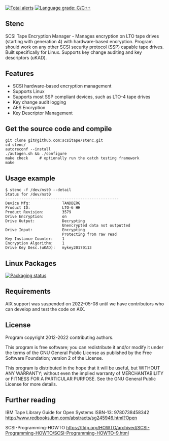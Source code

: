 [![Total alerts](https://img.shields.io/lgtm/alerts/g/scsitape/stenc.svg?logo=lgtm&logoWidth=18)](https://lgtm.com/projects/g/scsitape/stenc/alerts/)
[![Language grade: C/C++](https://img.shields.io/lgtm/grade/cpp/g/scsitape/stenc.svg?logo=lgtm&logoWidth=18)](https://lgtm.com/projects/g/scsitape/stenc/context:cpp)

Stenc
-----

SCSI Tape Encryption Manager - Manages encryption on LTO tape drives (starting with generation 4) with hardware-based encryption. 
Program should work on any other SCSI security protocol (SSP) capable tape drives. Built specifically for Linux. 
Supports key change auditing and key descriptors (uKAD). 

Features
--------

* SCSI hardware-based encryption management
* Supports Linux 
* Supports most SSP compliant devices, such as LTO-4 tape drives
* Key change audit logging
* AES Encryption
* Key Descriptor Management

Get the source code and compile
-------------------------------

```
git clone git@github.com:scsitape/stenc.git
cd stenc/
autoreconf --install
./autogen.sh && ./configure  
make check     # optionally run the catch testing framework
make
```

Usage example
-------------


```
$ stenc -f /dev/nst0 --detail
Status for /dev/nst0
--------------------------------------------------
Device Mfg:              TANDBERG
Product ID:              LTO-6 HH        
Product Revision:        3579
Drive Encryption:        on
Drive Output:            Decrypting
                         Unencrypted data not outputted
Drive Input:             Encrypting
                         Protecting from raw read
Key Instance Counter:    1
Encryption Algorithm:    1
Drive Key Desc.(uKAD):   mykey20170113
```


Linux Packages
--------------
[![Packaging status](https://repology.org/badge/vertical-allrepos/stenc.svg)](https://repology.org/metapackage/stenc)


Requirements
------------
AIX support was suspended on 2022-05-08 until we have contributors who can develop and test the code on AIX.


License
-------
Program copyright 2012-2022 contributing authors.

This program is free software; you can redistribute it and/or modify
it under the terms of the GNU General Public License as published by
the Free Software Foundation; version 2 of the License.

This program is distributed in the hope that it will be useful,
but WITHOUT ANY WARRANTY; without even the implied warranty of
MERCHANTABILITY or FITNESS FOR A PARTICULAR PURPOSE.  See the
GNU General Public License for more details.

Further reading
---------------

IBM Tape Library Guide for Open Systems
ISBN-13: 9780738458342
http://www.redbooks.ibm.com/abstracts/sg245946.html?Open


SCSI-Programming-HOWTO
https://tldp.org/HOWTO/archived/SCSI-Programming-HOWTO/SCSI-Programming-HOWTO-9.html 
